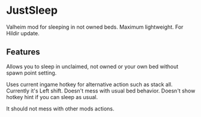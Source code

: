 # JustSleep
Valheim mod for sleeping in not owned beds. Maximum lightweight. For Hildir update.

## Features
Allows you to sleep in unclaimed, not owned or your own bed without spawn point setting.

Uses current ingame hotkey for alternative action such as stack all. 
Currently it's Left shift. Doesn't mess with usual bed behavior. Doesn't show hotkey hint if you can sleep as usual.

It should not mess with other mods actions.
